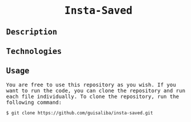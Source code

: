 <samp>
  <h1 align="center">Insta-Saved</h1>

  ## Description

  ## Technologies

  ## Usage
  You are free to use this repository as you wish. If you want to run the code, you can clone the repository and run each file individually. To clone the repository, run the following command:

  ``` bash
  $ git clone https://github.com/guisaliba/insta-saved.git
  ```

</samp>